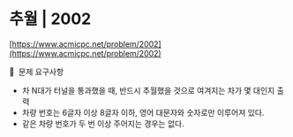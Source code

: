 # 추월 | 2002

[https://www.acmicpc.net/problem/2002](https://www.acmicpc.net/problem/2002)

🙏  문제 요구사항

- 차 N대가 터널을 통과했을 때, 반드시 추월했을 것으로 여겨지는 차가 몇 대인지 출력
- 차량 번호는 6글자 이상 8글자 이하, 영어 대문자와 숫자로만 이루어져 있다.
- 같은 차량 번호가 두 번 이상 주어지는 경우는 없다.